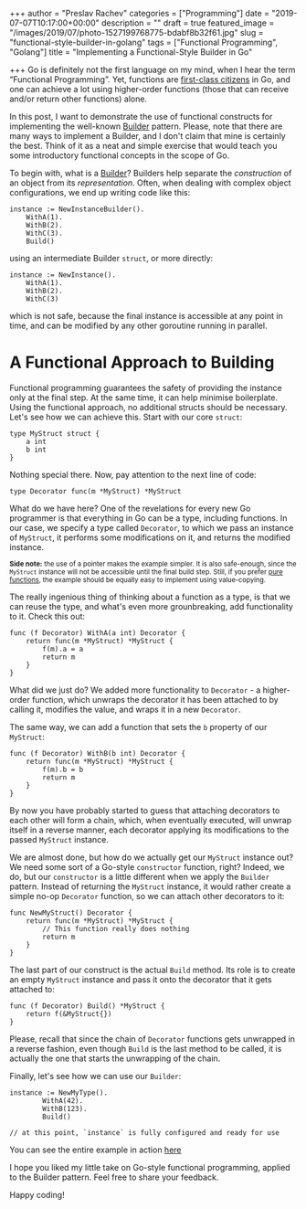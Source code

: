 +++
author = "Preslav Rachev"
categories = ["Programming"]
date = "2019-07-07T10:17:00+00:00"
description = ""
draft = true
featured_image = "/images/2019/07/photo-1527199768775-bdabf8b32f61.jpg"
slug = "functional-style-builder-in-golang"
tags = ["Functional Programming", "Golang"]
title = "Implementing a Functional-Style Builder in Go"

+++
Go is definitely not the first language on my mind, when I hear the term “Functional Programming”. Yet, functions are [first-class citizens](https://golangbot.com/first-class-functions/) in Go, and one can achieve a lot using higher-order functions (those that can receive and/or return other functions) alone.

In this post, I want to demonstrate the use of functional constructs for implementing the well-known [Builder](https://en.wikipedia.org/wiki/Builder_pattern) pattern. Please, note that there are many ways to implement a Builder, and I don't claim that mine is certainly the best. Think of it as a neat and simple exercise that would teach you some introductory functional concepts in the scope of Go.

To begin with, what is a [Builder](https://en.wikipedia.org/wiki/Builder_pattern)? Builders help separate the *construction* of an object from its *representation*. Often, when dealing with complex object configurations, we end up writing code like this:

```golang
instance := NewInstanceBuilder().
	WithA(1).
	WithB(2).
	WithC(3).
	Build()
```

using an intermediate Builder `struct`, or more directly:

```golang
instance := NewInstance().
	WithA(1).
	WithB(2).
	WithC(3)
```

which is not safe, because the final instance is accessible at any point in time, and can be modified by any other goroutine running in parallel.

# A Functional Approach to Building
Functional programming guarantees the safety of providing the instance only at the final step. At the same time, it can help minimise boilerplate. Using the functional approach, no additional structs should be necessary. Let's see how we can achieve this. Start with our core `struct`:

```golang
type MyStruct struct {
	a int
	b int
}
```

Nothing special there. Now, pay attention to the next line of code:

```golang
type Decorator func(m *MyStruct) *MyStruct
```

What do we have here? One of the revelations for every new Go programmer is that everything in Go can be a type, including functions. In our case, we specify a type called `Decorator`, to which we pass an instance of `MyStruct`, it performs some modifications on it, and returns the modified instance.


<small>**Side note:** the use of a pointer makes the example simpler. It is also safe-enough, since the `MyStruct` instance will not be accessible until the final build step. Still, if you prefer [pure functions](https://en.wikipedia.org/wiki/Pure_function), the example should be equally easy to implement using value-copying.</small>


The really ingenious thing of thinking about a function as a type, is that we can reuse the type, and what's even more grounbreaking, add functionality to it. Check this out:

```golang
func (f Decorator) WithA(a int) Decorator {
	return func(m *MyStruct) *MyStruct {
		f(m).a = a
		return m
	}
}
```

What did we just do? We added more functionality to `Decorator` - a higher-order function, which unwraps the decorator it has been attached to by calling it, modifies the value, and wraps it in a new `Decorator`.

The same way, we can add a function that sets the `b` property of our `MyStruct`:

```golang
func (f Decorator) WithB(b int) Decorator {
	return func(m *MyStruct) *MyStruct {
		f(m).b = b
		return m
	}
}
```

By now you have probably started to guess that attaching decorators to each other will form a chain, which, when eventually executed, will unwrap itself in a reverse manner, each decorator applying its modifications to the passed `MyStruct` instance.

We are almost done, but how do we actually get our `MyStruct` instance out? We need some sort of a Go-style `constructor` function, right? Indeed, we do, but our `constructor` is a little different when we apply the `Builder` pattern. Instead of returning the `MyStruct` instance, it would rather create a simple no-op `Decorator` function, so we can attach other decorators to it:

```golang
func NewMyStruct() Decorator {
	return func(m *MyStruct) *MyStruct {
		// This function really does nothing 
		return m
	}
}
```

The last part of our construct is the actual `Build` method. Its role is to create an empty `MyStruct` instance and pass it onto the decorator that it gets attached to:

```golang
func (f Decorator) Build() *MyStruct {
	return f(&MyStruct{})
}
```

Please, recall that since the chain of `Decorator` functions gets unwrapped in a reverse fashion, even though `Build` is the last method to be called, it is actually the one that starts the unwrapping of the chain.

Finally, let's see how we can use our `Builder`:

```Golang
instance := NewMyType().
		WithA(42).
		WithB(123).
		Build()

// at this point, `instance` is fully configured and ready for use
```

You can see the entire example in action [here](https://play.golang.org/p/kmDh_oD-8qu)

I hope you liked my little take on Go-style functional programming, applied to the Builder pattern. Feel free to share your feedback.

Happy coding!